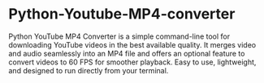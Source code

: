 # Python-Youtube-MP4-converter
Python YouTube MP4 Converter is a simple command-line tool for downloading YouTube videos in the best available quality. It merges video and audio seamlessly into an MP4 file and offers an optional feature to convert videos to 60 FPS for smoother playback. Easy to use, lightweight, and designed to run directly from your terminal.
